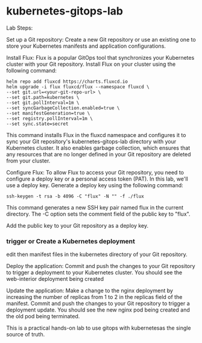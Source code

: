 # kubernetes-gitops-lab

Lab Steps:

Set up a Git repository: Create a new Git repository or use an existing one to store your Kubernetes manifests and application configurations.

Install Flux: Flux is a popular GitOps tool that synchronizes your Kubernetes cluster with your Git repository. Install Flux on your cluster using the following command:

```
helm repo add fluxcd https://charts.fluxcd.io
helm upgrade -i flux fluxcd/flux --namespace fluxcd \
--set git.url=<your-git-repo-url> \
--set git.path=kubernetes \
--set git.pollInterval=1m \
--set syncGarbageCollection.enabled=true \
--set manifestGeneration=true \
--set registry.pollInterval=1m \
--set sync.state=secret
```

This command installs Flux in the fluxcd namespace and configures it to sync your Git repository's kubernetes-gitops-lab directory with your Kubernetes cluster. It also enables garbage collection, which ensures that any resources that are no longer defined in your Git repository are deleted from your cluster.

Configure Flux: To allow Flux to access your Git repository, you need to configure a deploy key or a personal access token (PAT). In this lab, we'll use a deploy key. Generate a deploy key using the following command:

```
ssh-keygen -t rsa -b 4096 -C "flux" -N "" -f ./flux
```
This command generates a new SSH key pair named flux in the current directory. The -C option sets the comment field of the public key to "flux".

Add the public key to your Git repository as a deploy key.

### trigger or Create a Kubernetes deployment
edit then manifest files  in the kubernetes directory of your Git repository.

Deploy the application: Commit and push the changes to your Git repository to trigger a deployment to your Kubernetes cluster. You should see the web-interior deployment being created 

Update the application: Make a change to the nginx deployment by increasing the number of replicas from 1 to 2 in the replicas field of the manifest. Commit and push the changes to your Git repository to trigger a deployment update. You should see the new nginx pod being created and the old pod being terminated.

This is a practical hands-on lab  to use gitops with kubernetesas the single source of truth. 
